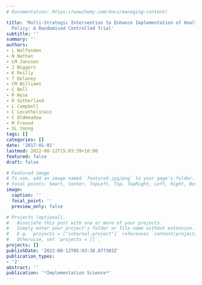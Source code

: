 ```yaml
---
# Documentation: https://wowchemy.com/docs/managing-content/

title: 'Multi-Strategic Intervention to Enhance Implementation of Healthy Canteen
  Policy: A Randomised Controlled Trial'
subtitle: ''
summary: ''
authors:
- L Wolfenden
- N Nathan
- LM Janssen
- J Wiggers
- K Reilly
- T Delaney
- CM Williams
- C Bell
- R Wyse
- R Sutherland
- L Campbell
- C Lecathelinais
- C Oldmeadow
- M Freund
- SL Yoong
tags: []
categories: []
date: '2017-01-01'
lastmod: 2022-08-12T15:03:39+10:00
featured: false
draft: false

# Featured image
# To use, add an image named `featured.jpg/png` to your page's folder.
# Focal points: Smart, Center, TopLeft, Top, TopRight, Left, Right, BottomLeft, Bottom, BottomRight.
image:
  caption: ''
  focal_point: ''
  preview_only: false

# Projects (optional).
#   Associate this post with one or more of your projects.
#   Simply enter your project's folder or file name without extension.
#   E.g. `projects = ["internal-project"]` references `content/project/deep-learning/index.md`.
#   Otherwise, set `projects = []`.
projects: []
publishDate: '2022-08-12T05:03:38.877303Z'
publication_types:
- '2'
abstract: ''
publication: '*Implementation Science*'
---
```

